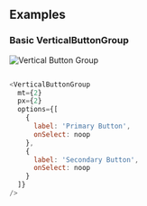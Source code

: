 ## Examples

### Basic VerticalButtonGroup

![Vertical Button Group](images/VerticalButtonGroup.png)

```javascript

<VerticalButtonGroup
  mt={2}
  px={2}
  options={[
    {
      label: 'Primary Button',
      onSelect: noop
    },
    {
      label: 'Secondary Button',
      onSelect: noop
    }
  ]}
/>

```
